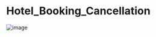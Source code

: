 # Hotel_Booking_Cancellation
![image](https://github.com/tasbihaanwaradil/Hotel_Booking_Cancellation/assets/139496485/f66d8d3d-19e4-47fb-9e3d-01ddb77c448e)
